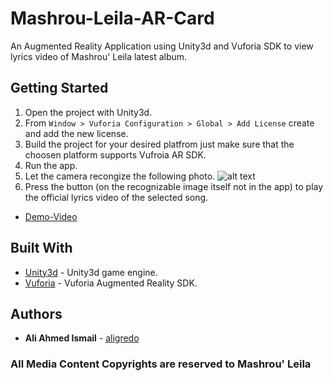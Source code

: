 # Mashrou-Leila-AR-Card

An Augmented Reality Application using Unity3d and Vuforia SDK to view lyrics video of Mashrou' Leila latest album.

## Getting Started

1. Open the project with Unity3d.
1. From `Window > Vuforia Configuration > Global > Add License` create and add the new license.
1. Build the project for your desired platfrom just make sure that the choosen platform supports Vufroia AR SDK.
1. Run the app.
1. Let the camera recongize the following photo.
![alt text](https://res.cloudinary.com/mascota/image/upload/v1547650215/Mashrou_Leila_3.jpg)
1. Press the button (on the recognizable image itself not in the app) to play the official lyrics video of the selected song.

* [Demo-Video](https://youtu.be/WfjbaflpzEE)

## Built With

* [Unity3d](https://unity3d.com/) - Unity3d game engine.
* [Vuforia](https://www.vuforia.com/) - Vuforia Augmented Reality SDK.


## Authors

* **Ali Ahmed Ismail** - [aligredo](https://github.com/aligredo)

### All Media Content Copyrights are reserved to Mashrou' Leila 